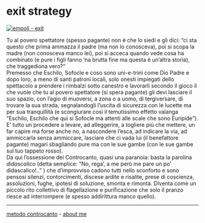 # exit strategy

[![](https://live.staticflickr.com/65535/51792855731_ffe4c39747_c.jpg "empoli - exit")](https://flic.kr/s/aHBqjzwAJ2)  

Tu al povero spettatore (spesso pagante) non è che lo siedi e gli dici: “ci sta questo che prima ammazza il padre (ma non lo conosceva), poi si scopa la madre (non conosceva manco lei), poi si acceca quando vede cosa ha combinato (e pure i figli fanno ‘na brutta fine ma questa è un’altra storia), che traggediona vero?“  
Premesso che Eschilo, Sofocle e coso sono uni-e-trini come Dio Padre e dopo loro, a meno di santi patroni locali, solo onesti impiegati dello spettacolo a prendere i rimbalzi sotto canestro e lavorarli secondo il gioco il che vuole che tu al povero spettatore (si spera pagante) gli devi lasciare il suo spazio, con l’agio di muoversi, a zona o a uomo, di tergiversare, di trovare la sua strada, segnalandogli l’uscita di sicurezza con le lucette ma per sua tranquillità (e scongiurare così il temutissimo effetto valanga “Eschilo, Eschilo che qui si Sofocle ma attenti alle scale che sono Euripide”). E’ tutto un procedere a levare, ad alleggerire, a togliere più che mettere, un far capire ma forse anche no, a nascondere l’esca, ad indicare la via, ad ammiccarla senza ammiccare, lasciare che ci vada lui (il benefattore pagante) magari sbagliando pure ma con le sue gambe (con le sue gambe sul tuo tappeto rosso).  
Da qui l’ossessione dei Controcanto, quasi una paranoia: basta la parolina *didascalico* (detta semplice: “No, rega’, a me però me pare un po’ didascalico!..” ) che d’improvviso cadono tutti nello sconforto e sono pensosi silenzi, contorcimenti, discese ardite e risalite, prese di coscienza, assoluzioni, fughe, ipotesi di soluzione, smonta e rimonta. Diventa come un piccolo rito collettivo di flagellazione e purificazione che solo il pranzo riesce ad interrompere (e spesso addirittura manco quello). 

---   
[metodo controcanto](https://cacioman.github.io/controcanto000.html) - [about me](https://about.me/cacioman) 
